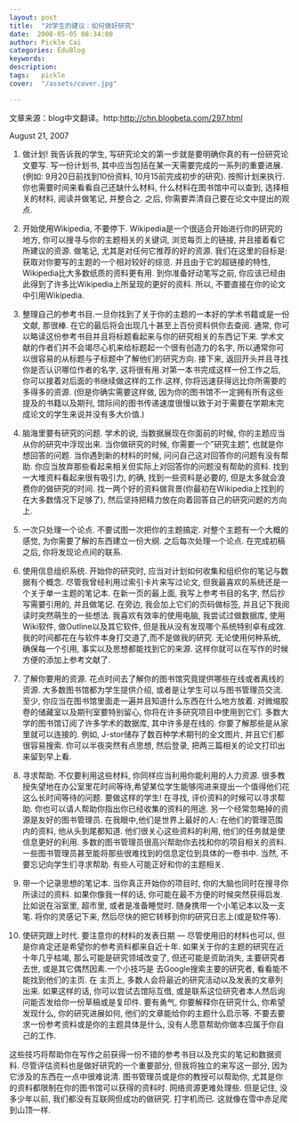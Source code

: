 ```yaml
---
layout: post  
title:  "对学生的建议：如何做好研究"
date:  2008-05-05 08:34:00
author: Pickle Cai  
categories: EduBlog  
keywords: 
description:   
tags:	pickle   
cover:  "/assets/cover.jpg"  

---
```


文章来源：blog中文翻译。http:http://chn.blogbeta.com/297.html



August 21, 2007





1. 做计划!  我告诉我的学生, 写研究论文的第一步就是要明确你真的有一份研究论文要写. 写一份计划书, 其中应当包括在某一天需要完成的一系列的重要进展. (例如: 9月20日前找到10份资料, 10月15前完成初步的研究). 按照计划来执行. 你也需要时间来看看自己还缺什么材料, 什么材料在图书馆中可以查到, 选择相关的材料, 阅读并做笔记, 并整合之. 之后, 你需要弄清自己要在论文中提出的观点. 



2. 开始使用Wikipedia, 不要停下. Wikipedia是一个很适合开始进行你的研究的地方, 你可以搜寻与你的主题相关的关键词, 浏览每页上的链接, 并且接着看它所建议的资源. 做笔记, 尤其是对任何它推荐的好的资源. 我们在这里的目标是: 获取对你要写的主题的一个相对较好的综览. 并且由于它的超链接的特性, Wikipedia比大多数纸质的资料更有用. 到你准备好动笔写之前, 你应该已经由此得到了许多比Wikipedia上所呈现的更好的资料. 所以, 不要直接在你的论文中引用Wikipedia. 



3. 整理自己的参考书目.一旦你找到了关于你的主题的一本好的学术书籍或是一份文献,  那很棒. 在它的最后将会出现几十甚至上百份资料供你去查阅. 通常, 你可以略读这份参考书目并且将标题看起来与你的研究相关的东西记下来. 学术文献的作者们并不会竭尽心机来给标题起一个很有创造力的名字,  所以通常你可以很容易的从标题与子标题中了解他们的研究方向. 接下来, 返回开头并且寻找你是否认识哪位作者的名字, 这将很有用.对第一本书完成这样一份工作之后, 你可以接着对后面的书继续做这样的工作.这样, 你将迅速获得远比你所需要的多得多的资源. (但是你确实需要这样做, 因为你的图书馆不一定拥有所有这些提及的书籍以及期刊, 馆际间的图书传递速度很慢以致于对于需要在学期末完成论文的学生来说并没有多大价值.) 



4. 脑海里要有研究的问题. 学术的说, 当数据展现在你面前的时候, 你的主题应当从你的研究中浮现出来. 当你做研究的时候, 你需要一个”研究主题”, 也就是你想回答的问题. 当你遇到新的材料的时候, 问问自己这对回答你的问题有没有帮助. 你应当放弃那些看起来相关但实际上对回答你的问题没有帮助的资料. 找到一大堆资料看起来很有吸引力, 的确, 找到一些资料是必要的, 但是太多就会浪费你的做研究的时间. 找一两个好的资料做背景(你最初在Wikipedia上找到的在大多数情况下足够了), 然后坚持把精力放在向着回答自己的研究问题的方向上. 



5. 一次只处理一个论点. 不要试图一次把你的主题搞定. 对整个主题有一个大概的感觉, 为你需要了解的东西建立一份大纲. 之后每次处理一个论点. 在完成初稿之后,  你将发现论点间的联系. 



6. 使用信息组织系统. 开始你的研究时, 应当对计划如何收集和组织你的笔记与数据有个概念. 尽管我曾经利用过索引卡片来写过论文, 但我最喜欢的系统还是一个关于单一主题的笔记本. 在新一页的最上面, 我写上参考书目的名字, 然后抄写需要引用的, 并且做笔记.  在旁边, 我会加上它们的页码做标签,  并且记下我阅读时突然萌生的一些想法.  我喜欢有效率的使用电脑, 我尝试过做数据库, 使用Wiki软件, 做Outline以及其它软件, 但是我从没有发现哪个系统特别卓有成效.  我的时间都花在与软件本身打交道了,而不是做我的研究. 无论使用何种系统, 确保每一个引用, 事实以及思想都能找到它的来源. 这样你就可以在写作的时候方便的添加上参考文献了. 



7. 了解你要用的资源.  花点时间去了解你的图书馆究竟提供哪些在线或者离线的资源. 大多数图书馆都为学生提供介绍, 或者是让学生可以与图书管理员交流.至少, 你应当在图书馆里面走一遍并且知道什么东西在什么地方放着. 对微缩胶卷的储藏室以及期刊室要特别留心, 你将在许多研究项目中使用到它们. 多数大学的图书馆订阅了许多学术的数据库, 其中许多是在线的. 你要了解那些是从家里就可以连接的. 例如, J-stor储存了数百种学术期刊的全文图片, 并且它们都很容易搜索. 你可以半夜突然有点思想, 然后登录, 把两三篇相关的论文打印出来留到早上看. 



8. 寻求帮助. 不仅要利用这些材料, 你同样应当利用你能利用的人力资源. 很多教授失望地在办公室里花时间等待,希望某位学生能够闯进来提出一个值得他们花这么长时间等待的问题. 要做这样的学生! 在寻找, 评价资料的时候可以寻求帮助. 你也可以请人帮助你指出你已经收集的资料的用途. 另一个经常忽略掉的资源是友好的图书管理员. 在我眼中,他们是世界上最好的人: 在他们的管理范围内的资料, 他从头到尾都知道. 他们很关心这些资料的利用, 他们的任务就是使信息更好的利用. 多数的图书管理员很高兴帮助你去找和你的项目相关的资料. 一些图书管理员甚至能将那些很难找到的信息定位到具体的一卷书中. 当然, 不要忘记向学生们寻求帮助. 有些人可能正好和你的主题相关. 



9. 带一个记录思想的笔记本. 当你真正开始你的项目时, 你的大脑也同时在搜寻你所读过的资料. 如果你像我一样的话, 你可能在最不方便的时候突然获得启发. 比如说在浴室里, 超市里, 或者是准备睡觉时. 随身携带一个小笔记本以及一支笔. 将你的灵感记下来, 然后尽快的把它转移到你的研究日志上(或是软件等). 



10. 使研究跟上时代. 要注意你的材料的发表日期 — 尽管使用旧的材料也可以, 但是你肯定还是希望你的参考资料都来自近十年. 如果关于你的主题的研究在近十年几乎枯竭, 那么可能是研究领域改变了, 但还可能是资助消失, 主要研究者去世, 或是其它偶然因素.一个小技巧是 去Google搜索主要的研究者, 看看能不能找到他们的主页. 在 主页上, 多数人会将最近的研究活动以及发表的文章列出来.  如果这样的话, 你可以尝试去馆际互借, 或是联系这位研究者本人然后询问能否发给你一份草稿或是复印件. 要有勇气, 你要解释你在研究什么, 你希望发现什么, 你的研究进展如何, 他们的文章能给你的主题什么启示等. 不要去要求一份参考资料或是你的主题具体是什么, 没有人愿意帮助你做本应属于你自己的工作. 

这些技巧将帮助你在写作之前获得一份不错的参考书目以及充实的笔记和数据资料. 尽管评估资料也是做好研究的一个重要部分, 但我将独立的来写这一部分, 因为它涉及的东西在一点中很难说清. 图书管理员或是你的教授可以帮助你, 尤其是你的资料都限制在你的图书馆可以获得的资料时. 网络资源更难处理些. 但是记住, 没多少年以前, 我们都没有互联网但成功的做研究. 打字机而已. 这就像在雪中赤足爬到山顶一样. 



		    
